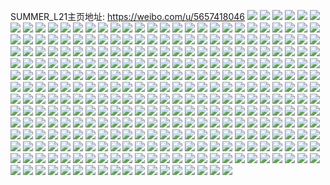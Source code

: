 SUMMER_L21主页地址: https://weibo.com/u/5657418046 
![](https://wx4.sinaimg.cn/mw2000/006aRWSaly1h9hldq4xdjj31400u0q8k.jpg) 
![](https://wx4.sinaimg.cn/mw2000/006aRWSaly1h9gfy6lubbj323n11fgxu.jpg) 
![](https://wx4.sinaimg.cn/mw2000/006aRWSaly1h9g8ndtwymj30v415hnbl.jpg) 
![](https://wx4.sinaimg.cn/mw2000/006aRWSaly1h9g8nc9s4ej30wq17mwv0.jpg) 
![](https://wx4.sinaimg.cn/mw2000/006aRWSaly1h9g8nf3hb1j30v615ktmw.jpg) 
![](https://wx4.sinaimg.cn/mw2000/006aRWSaly1h9g8nmnh29j30wq17m1gm.jpg) 
![](https://wx4.sinaimg.cn/mw2000/006aRWSaly1h9g8nnyfrzj30wq17maxt.jpg) 
![](https://wx4.sinaimg.cn/mw2000/006aRWSaly1h9g8nwae72j30wq17me41.jpg) 
![](https://wx4.sinaimg.cn/mw2000/006aRWSaly1h9g8ngurxdj30wq17mkh8.jpg) 
![](https://wx4.sinaimg.cn/mw2000/006aRWSaly1h9g8nwwit2j30wq17mgvj.jpg) 
![](https://wx4.sinaimg.cn/mw2000/006aRWSaly1h9g8o4lr8gj326m2wub2b.jpg) 
![](https://wx4.sinaimg.cn/mw2000/006aRWSaly1h9f0sor4vqj30wq17mwqt.jpg) 
![](https://wx4.sinaimg.cn/mw2000/006aRWSaly1h9f0sp1zw2j31620y3ncs.jpg) 
![](https://wx4.sinaimg.cn/mw2000/003dQCv3ly8h9e1b7l2tbj60ku170jx702.jpg) 
![](https://wx4.sinaimg.cn/mw2000/006aRWSaly1h9d0k6zd05j30wq17mwt3.jpg) 
![](https://wx4.sinaimg.cn/mw2000/006aRWSaly1h99fno91b2j30zj0zjajp.jpg) 
![](https://wx4.sinaimg.cn/mw2000/006aRWSaly1h976c1escwj30wr1z04e0.jpg) 
![](https://wx4.sinaimg.cn/mw2000/006aRWSaly1h93k36ppxjj30wq17mtj2.jpg) 
![](https://wx4.sinaimg.cn/mw2000/006aRWSaly1h93k35uz68j30wq17m7fv.jpg) 
![](https://wx4.sinaimg.cn/mw2000/006aRWSaly1h91e75gdvdj32c02c0e81.jpg) 
![](https://wx4.sinaimg.cn/mw2000/006aRWSaly1h908rwmmnmj30wq17mk4n.jpg) 
![](https://wx4.sinaimg.cn/mw2000/006aRWSaly1h908rvq753j30vs16dn6z.jpg) 
![](https://wx4.sinaimg.cn/mw2000/006aRWSaly1h908rx3pqsj30wq17m16j.jpg) 
![](https://wx4.sinaimg.cn/mw2000/006aRWSaly1h908rvea90j30wq17mtlt.jpg) 
![](https://wx4.sinaimg.cn/mw2000/006aRWSaly1h8visit0dgj31wn37kkjm.jpg) 
![](https://wx4.sinaimg.cn/mw2000/006aRWSaly1h8visfk3o7j31wn37khdu.jpg) 
![](https://wx4.sinaimg.cn/mw2000/006aRWSaly1h8t640pgckj30xc38ix6q.jpg) 
![](https://wx4.sinaimg.cn/mw2000/006aRWSaly1h8t65nfwobj30xc4mihdv.jpg) 
![](https://wx4.sinaimg.cn/mw2000/006aRWSaly1h8t64fsz1pj30uk5nhe83.jpg) 
![](https://wx4.sinaimg.cn/mw2000/006aRWSaly1h8t64cfiznj30xc3p8qv6.jpg) 
![](https://wx4.sinaimg.cn/mw2000/006aRWSaly1h8t649ydlij30uk5dc4qs.jpg) 
![](https://wx4.sinaimg.cn/mw2000/006aRWSaly1h8t643d6lxj30xc3p8hdu.jpg) 
![](https://wx4.sinaimg.cn/mw2000/006aRWSaly1h8t646cr7tj30xc3p84qr.jpg) 
![](https://wx4.sinaimg.cn/mw2000/006aRWSaly1h8t63x7b19j32c0340hdu.jpg) 
![](https://wx4.sinaimg.cn/mw2000/006aRWSaly1h8t65jv9oij33402c0x6q.jpg) 
![](https://wx4.sinaimg.cn/mw2000/006aRWSaly1h8s1j0raevj30wq17mnav.jpg) 
![](https://wx4.sinaimg.cn/mw2000/006aRWSaly1h8s1j002vej30wq17mgyc.jpg) 
![](https://wx4.sinaimg.cn/mw2000/006aRWSaly1h8s1j1g8rnj30wq17m16r.jpg) 
![](https://wx4.sinaimg.cn/mw2000/006aRWSaly1h8s1j2ea1ij30wq17mqij.jpg) 
![](https://wx4.sinaimg.cn/mw2000/006aRWSaly1h8qscnqp0aj32c0340x6q.jpg) 
![](https://wx4.sinaimg.cn/mw2000/006aRWSaly1h8qscq2ejfj32c03404qp.jpg) 
![](https://wx4.sinaimg.cn/mw2000/006aRWSaly1h8qscgo7csj32c02c0npd.jpg) 
![](https://wx4.sinaimg.cn/mw2000/006aRWSaly1h8pu9r8pgcj30wq17m7jq.jpg) 
![](https://wx4.sinaimg.cn/mw2000/006aRWSaly1h8puans48cj30wq17mdv7.jpg) 
![](https://wx4.sinaimg.cn/mw2000/006aRWSaly1h8pu9rpz9wj30wq17mtoq.jpg) 
![](https://wx4.sinaimg.cn/mw2000/006aRWSaly1h8pu9qvr40j30wq17mtml.jpg) 
![](https://wx4.sinaimg.cn/mw2000/006aRWSaly1h8pu9s7f3zj30wq17m4c0.jpg) 
![](https://wx4.sinaimg.cn/mw2000/006aRWSaly1h8onkc15fkj30tu0tudph.jpg) 
![](https://wx4.sinaimg.cn/mw2000/006aRWSaly1h8onkk1mklj30tu0tugx5.jpg) 
![](https://wx4.sinaimg.cn/mw2000/006aRWSaly1h8onm0s909j32c02c0e82.jpg) 
![](https://wx4.sinaimg.cn/mw2000/006aRWSaly1h8onjxemlij32c02c0u0y.jpg) 
![](https://wx4.sinaimg.cn/mw2000/006aRWSaly1h8onnt45m0j30u01400xy.jpg) 
![](https://wx4.sinaimg.cn/mw2000/006aRWSaly1h8onmi3qawj30u0140q80.jpg) 
![](https://wx4.sinaimg.cn/mw2000/006aRWSaly1h8mc7wnjqxj30wq17m7im.jpg) 
![](https://wx4.sinaimg.cn/mw2000/006aRWSaly1h8mc7xhjrej30wq17mtgj.jpg) 
![](https://wx4.sinaimg.cn/mw2000/006aRWSaly1h8mc7x7biqj30wq17mh35.jpg) 
![](https://wx4.sinaimg.cn/mw2000/006aRWSaly1h8mcd4cmakj30wq17me13.jpg) 
![](https://wx4.sinaimg.cn/mw2000/006aRWSaly1h8lteucilzj32c02c07wh.jpg) 
![](https://wx4.sinaimg.cn/mw2000/006aRWSaly1h8ltev2149j32c02c0npd.jpg) 
![](https://wx4.sinaimg.cn/mw2000/006aRWSaly1h8l717w8a6j32c0340x6p.jpg) 
![](https://wx4.sinaimg.cn/mw2000/006aRWSaly1h8l6yov6ggj30wr1z0wtm.jpg) 
![](https://wx4.sinaimg.cn/mw2000/006aRWSaly1h8l6o37f3wj32c02c0npd.jpg) 
![](https://wx4.sinaimg.cn/mw2000/006aRWSaly1h8l6o1ylnsj30wq17m7hv.jpg) 
![](https://wx4.sinaimg.cn/mw2000/006aRWSaly1h8l6o7l21rj32c0340hdu.jpg) 
![](https://wx4.sinaimg.cn/mw2000/006aRWSaly1h8l6o8bir6j30wq17m7f3.jpg) 
![](https://wx4.sinaimg.cn/mw2000/006aRWSaly1h8j0331c3oj30u0140gpx.jpg) 
![](https://wx4.sinaimg.cn/mw2000/006aRWSaly1h8hp1ie4t0j30wq17mnih.jpg) 
![](https://wx4.sinaimg.cn/mw2000/006aRWSaly1h8hp1hsig3j30wq17m1cr.jpg) 
![](https://wx4.sinaimg.cn/mw2000/006aRWSaly1h8hp1ivrobj30wq17mdsw.jpg) 
![](https://wx4.sinaimg.cn/mw2000/006aRWSaly1h8hp1jer8fj30wq17mgy8.jpg) 
![](https://wx4.sinaimg.cn/mw2000/006aRWSaly1h8hp1jy34fj30wq17m7i3.jpg) 
![](https://wx4.sinaimg.cn/mw2000/006aRWSaly1h8hp1e1fnlj33402c07wj.jpg) 
![](https://wx4.sinaimg.cn/mw2000/006aRWSaly1h8hp1kuythj32c0340npf.jpg) 
![](https://wx4.sinaimg.cn/mw2000/006aRWSaly1h8hp1fusdyj33402c0hdu.jpg) 
![](https://wx4.sinaimg.cn/mw2000/006aRWSaly1h8hp1gv09vj32c03401ky.jpg) 
![](https://wx4.sinaimg.cn/mw2000/006aRWSaly1h8hasl6bnuj30wq17mk7u.jpg) 
![](https://wx4.sinaimg.cn/mw2000/006aRWSaly1h8hasmkj6jj32zz28zb2b.jpg) 
![](https://wx4.sinaimg.cn/mw2000/006aRWSaly1h8haslhysuj30wq17mncz.jpg) 
![](https://wx4.sinaimg.cn/mw2000/006aRWSaly1h8hasknlsgj32c02c0b2a.jpg) 
![](https://wx4.sinaimg.cn/mw2000/006aRWSaly1h8hatvo5qmj30wq17mtsv.jpg) 
![](https://wx4.sinaimg.cn/mw2000/006aRWSaly1h8hazw7e1pj30tu0tuajn.jpg) 
![](https://wx4.sinaimg.cn/mw2000/006aRWSaly1h8hb0alsrnj30u0140n73.jpg) 
![](https://wx4.sinaimg.cn/mw2000/006aRWSaly1h8givu39ewj30we177e06.jpg) 
![](https://wx4.sinaimg.cn/mw2000/006aRWSaly1h8givssm7uj30wq17mnif.jpg) 
![](https://wx4.sinaimg.cn/mw2000/006aRWSaly1h8givwwnnrj30wq17mwzy.jpg) 
![](https://wx4.sinaimg.cn/mw2000/006aRWSaly1h8giw16cekj30uw157qly.jpg) 
![](https://wx4.sinaimg.cn/mw2000/006aRWSaly1h8givvf8r7j30wq17me17.jpg) 
![](https://wx4.sinaimg.cn/mw2000/006aRWSaly1h8giw2xdxkj30wr17oh67.jpg) 
![](https://wx4.sinaimg.cn/mw2000/006aRWSaly1h8givyfi9bj30wq17mh6s.jpg) 
![](https://wx4.sinaimg.cn/mw2000/006aRWSaly1h8giw035cej30wq17mqn2.jpg) 
![](https://wx4.sinaimg.cn/mw2000/006aRWSaly1h8giw4ci2hj30wq17m1ds.jpg) 
![](https://wx4.sinaimg.cn/mw2000/006aRWSaly1h8g4n09eisj30tq13m17a.jpg) 
![](https://wx4.sinaimg.cn/mw2000/006aRWSaly1h8g4mzkh6ij30vc15se0o.jpg) 
![](https://wx4.sinaimg.cn/mw2000/006aRWSaly1h8f4wu1fbzj32c02c0e81.jpg) 
![](https://wx4.sinaimg.cn/mw2000/006aRWSaly1h8as9lea1gj30wq17m7jr.jpg) 
![](https://wx4.sinaimg.cn/mw2000/006aRWSaly1h8as9vkhilj33402c07wj.jpg) 
![](https://wx4.sinaimg.cn/mw2000/006aRWSaly1h8as9x4z34j33402c0hdv.jpg) 
![](https://wx4.sinaimg.cn/mw2000/006aRWSaly1h8asa852emj33402c0b2b.jpg) 
![](https://wx4.sinaimg.cn/mw2000/006aRWSaly1h8as9mf6mdj30wq17mdqj.jpg) 
![](https://wx4.sinaimg.cn/mw2000/006aRWSaly1h8as9ncomrj32c0340u0x.jpg) 
![](https://wx4.sinaimg.cn/mw2000/006aRWSaly1h8ac6d3blyj32c0340x6p.jpg) 
![](https://wx4.sinaimg.cn/mw2000/006aRWSaly1h89dv12ebyj30wq17mqju.jpg) 
![](https://wx4.sinaimg.cn/mw2000/006aRWSaly1h89dv1izi9j30kb0grte4.jpg) 
![](https://wx4.sinaimg.cn/mw2000/006aRWSaly1h89duzhkhtj30wq17mdxq.jpg) 
![](https://wx4.sinaimg.cn/mw2000/006aRWSaly1h89dv5ko6aj30wq17m7e8.jpg) 
![](https://wx4.sinaimg.cn/mw2000/006aRWSaly1h890gkrc6kj32c03404qs.jpg) 
![](https://wx4.sinaimg.cn/mw2000/006aRWSaly1h890gllhdvj32c03404qq.jpg) 
![](https://wx4.sinaimg.cn/mw2000/006aRWSaly1h87u3t1zrij30wq17mjyv.jpg) 
![](https://wx4.sinaimg.cn/mw2000/006aRWSaly1h87u3ugg2hj32c0340b29.jpg) 
![](https://wx4.sinaimg.cn/mw2000/006aRWSaly1h87u3uwdg0j31401hck4g.jpg) 
![](https://wx4.sinaimg.cn/mw2000/006aRWSaly1h86qv8a1tvj32c0340qv5.jpg) 
![](https://wx4.sinaimg.cn/mw2000/006aRWSaly1h84ycuqd0aj30wq17mk8e.jpg) 
![](https://wx4.sinaimg.cn/mw2000/006aRWSaly1h84ycw51fnj30wq17m1a4.jpg) 
![](https://wx4.sinaimg.cn/mw2000/006aRWSaly1h84ycv8pahj30wq17mh1s.jpg) 
![](https://wx4.sinaimg.cn/mw2000/006aRWSaly1h84ycvq7ipj30wq17m7k3.jpg) 
![](https://wx4.sinaimg.cn/mw2000/006aRWSaly1h84ycu9aplj30wq17mqjo.jpg) 
![](https://wx4.sinaimg.cn/mw2000/006aRWSaly1h84ycwk2ihj30wq17mdxo.jpg) 
![](https://wx4.sinaimg.cn/mw2000/006aRWSaly1h84ycsudu4j30wq17mqji.jpg) 
![](https://wx4.sinaimg.cn/mw2000/006aRWSaly1h84yctamd3j30wq17mqi1.jpg) 
![](https://wx4.sinaimg.cn/mw2000/006aRWSaly1h84ycts2h9j30wq17mk4o.jpg) 
![](https://wx4.sinaimg.cn/mw2000/006aRWSaly1h7z6kyyy6rj30wq17m4fz.jpg) 
![](https://wx4.sinaimg.cn/mw2000/006aRWSaly1h7z6ktjo5yj30wq17mdwk.jpg) 
![](https://wx4.sinaimg.cn/mw2000/006aRWSaly1h7z6ky95gsj30wq17mnfl.jpg) 
![](https://wx4.sinaimg.cn/mw2000/006aRWSaly1h7z6kpvk6mj30wq17mdx8.jpg) 
![](https://wx4.sinaimg.cn/mw2000/006aRWSaly1h7z6kqnb37j30wq17m7pq.jpg) 
![](https://wx4.sinaimg.cn/mw2000/006aRWSaly1h7z6kpfdbmj30vh15ztkk.jpg) 
![](https://wx4.sinaimg.cn/mw2000/006aRWSaly1h7z6ksq4lcj30wq17mwxm.jpg) 
![](https://wx4.sinaimg.cn/mw2000/006aRWSaly1h7z6kw1tyrj30wq17m7mt.jpg) 
![](https://wx4.sinaimg.cn/mw2000/006aRWSaly1h7z6krsiwcj30wq17mqnf.jpg) 
![](https://wx4.sinaimg.cn/mw2000/006aRWSaly1h7z6kxll09j30wq17mnf8.jpg) 
![](https://wx4.sinaimg.cn/mw2000/006aRWSaly1h7z6kp4wohj30wq17mh4q.jpg) 
![](https://wx4.sinaimg.cn/mw2000/006aRWSaly1h7z6kuexloj30wq17m4h0.jpg) 
![](https://wx4.sinaimg.cn/mw2000/006aRWSaly1h7wfe7z6bdj30wq17me81.jpg) 
![](https://wx4.sinaimg.cn/mw2000/006aRWSaly1h7wfe8wmr8j30wq17me81.jpg) 
![](https://wx4.sinaimg.cn/mw2000/006aRWSaly1h7wfe3ocagj30wq17me81.jpg) 
![](https://wx4.sinaimg.cn/mw2000/006aRWSaly1h7wfe54acgj32c0340u11.jpg) 
![](https://wx4.sinaimg.cn/mw2000/006aRWSaly1h7vs90jj1cj30wq17mnar.jpg) 
![](https://wx4.sinaimg.cn/mw2000/006aRWSaly1h7vs93r2b7j33402c0qv6.jpg) 
![](https://wx4.sinaimg.cn/mw2000/006aRWSaly1h7vs92ohncj32c02c0e82.jpg) 
![](https://wx4.sinaimg.cn/mw2000/006aRWSaly1h7vs9e0r0vj30wq17m7di.jpg) 
![](https://wx4.sinaimg.cn/mw2000/006aRWSaly1h7vs94amvdj30wq17m7d1.jpg) 
![](https://wx4.sinaimg.cn/mw2000/006aRWSaly1h7qz3ocymlj33402c0e82.jpg) 
![](https://wx4.sinaimg.cn/mw2000/006aRWSaly1h7qz3pgu47j329x318qv5.jpg) 
![](https://wx4.sinaimg.cn/mw2000/006aRWSaly1h7qz3qqi08j32c03404qq.jpg) 
![](https://wx4.sinaimg.cn/mw2000/006aRWSaly1h7ot6pymljj30wq17mqoq.jpg) 
![](https://wx4.sinaimg.cn/mw2000/006aRWSaly1h7ot6pgflnj30wq17mqp0.jpg) 
![](https://wx4.sinaimg.cn/mw2000/006aRWSaly1h7ot6qdmguj30wq17mwup.jpg) 
![](https://wx4.sinaimg.cn/mw2000/006aRWSaly1h7ot6qnt7sj30wq17mk8n.jpg) 
![](https://wx4.sinaimg.cn/mw2000/006aRWSaly1h7oo45rxslj32c0340qv5.jpg) 
![](https://wx4.sinaimg.cn/mw2000/006aRWSaly1h7oo44xi01j32c0340b2a.jpg) 
![](https://wx4.sinaimg.cn/mw2000/006aRWSaly1h7oo43v8f7j33402c0kjn.jpg) 
![](https://wx4.sinaimg.cn/mw2000/006aRWSaly1h7meijcqb0j30wq17m1b3.jpg) 
![](https://wx4.sinaimg.cn/mw2000/006aRWSaly1h7meigrb9zj30wq17mnp1.jpg) 
![](https://wx4.sinaimg.cn/mw2000/006aRWSaly1h7meiirwcaj30wq17m4kh.jpg) 
![](https://wx4.sinaimg.cn/mw2000/006aRWSaly1h7meidk81vj30wq17m1dm.jpg) 
![](https://wx4.sinaimg.cn/mw2000/006aRWSaly1h7meii36g4j30wq17m1cp.jpg) 
![](https://wx4.sinaimg.cn/mw2000/006aRWSaly1h7meieql4xj30wq17mkap.jpg) 
![](https://wx4.sinaimg.cn/mw2000/006aRWSaly1h7lcjxmwxuj33402c0x6p.jpg) 
![](https://wx4.sinaimg.cn/mw2000/006aRWSaly1h7lcjwh1suj33402c0u0x.jpg) 
![](https://wx4.sinaimg.cn/mw2000/006aRWSaly1h7knngygazj30wq17mgxj.jpg) 
![](https://wx4.sinaimg.cn/mw2000/006aRWSaly1h7knngi08gj30wq17mwnm.jpg) 
![](https://wx4.sinaimg.cn/mw2000/006aRWSaly1h7knnhdx15j30wq17m15o.jpg) 
![](https://wx4.sinaimg.cn/mw2000/006aRWSaly1h7j2b7w898j30wq17mna3.jpg) 
![](https://wx4.sinaimg.cn/mw2000/006aRWSaly1h7j2b3p6e8j30wq17m4c9.jpg) 
![](https://wx4.sinaimg.cn/mw2000/006aRWSaly1h7j2b34ge1j30wq17mgyv.jpg) 
![](https://wx4.sinaimg.cn/mw2000/006aRWSaly1h7j2b7habtj30wq17m7dc.jpg) 
![](https://wx4.sinaimg.cn/mw2000/006aRWSaly1h7j2b5y813j32c0340npd.jpg) 
![](https://wx4.sinaimg.cn/mw2000/006aRWSaly1h7j2b2dtnkj32c0340x6q.jpg) 
![](https://wx4.sinaimg.cn/mw2000/006aRWSaly1h7j2bvotohj33402c01ky.jpg) 
![](https://wx4.sinaimg.cn/mw2000/006aRWSaly1h7j2d35nzjj32c03404qt.jpg) 
![](https://wx4.sinaimg.cn/mw2000/006aRWSaly1h7gowi8yafj30wq17mn4u.jpg) 
![](https://wx4.sinaimg.cn/mw2000/006aRWSaly1h7gowf06pmj30wq17m7cj.jpg) 
![](https://wx4.sinaimg.cn/mw2000/006aRWSaly1h7gowflpt9j30wq17me7y.jpg) 
![](https://wx4.sinaimg.cn/mw2000/006aRWSaly1h7gowiv166j30wq17m45g.jpg) 
![](https://wx4.sinaimg.cn/mw2000/006aRWSaly1h7gowj7jvlj30wq17mh5q.jpg) 
![](https://wx4.sinaimg.cn/mw2000/006aRWSaly1h7gowkmn5rj30wq17mh6b.jpg) 
![](https://wx4.sinaimg.cn/mw2000/006aRWSaly1h7gowguwa0j30wq17maw0.jpg) 
![](https://wx4.sinaimg.cn/mw2000/006aRWSaly1h7gowhkeh0j30wq17mq9f.jpg) 
![](https://wx4.sinaimg.cn/mw2000/006aRWSaly1h7gowjzparj30wq17mtv7.jpg) 
![](https://wx4.sinaimg.cn/mw2000/006aRWSaly1h7ghvux6j0j33402c0hdv.jpg) 
![](https://wx4.sinaimg.cn/mw2000/006aRWSaly1h7ghvt8en1j33402c07wk.jpg) 
![](https://wx4.sinaimg.cn/mw2000/006aRWSaly1h7ghvy0dinj32c0340x6q.jpg) 
![](https://wx4.sinaimg.cn/mw2000/006aRWSaly1h7ecskngpij30wq17mthd.jpg) 
![](https://wx4.sinaimg.cn/mw2000/006aRWSaly1h7ecskzdh0j30wq17me1w.jpg) 
![](https://wx4.sinaimg.cn/mw2000/006aRWSaly1h7ecskb5w3j30wq17mtgh.jpg) 
![](https://wx4.sinaimg.cn/mw2000/006aRWSaly1h7ecsjz9jbj30wq17me7n.jpg) 
![](https://wx4.sinaimg.cn/mw2000/006aRWSaly1h7ecsmgv9gj30wq17me1f.jpg) 
![](https://wx4.sinaimg.cn/mw2000/006aRWSaly1h7ecslx34bj30wq17mnii.jpg) 
![](https://wx4.sinaimg.cn/mw2000/006aRWSaly1h7ecslbw11j30wq17mjx0.jpg) 
![](https://wx4.sinaimg.cn/mw2000/006aRWSaly1h7ecslm8asj30wq17mdtr.jpg) 
![](https://wx4.sinaimg.cn/mw2000/006aRWSaly1h7ect8qxfhj30wq17m7pn.jpg) 
![](https://wx4.sinaimg.cn/mw2000/006aRWSaly1h7d2e0ey62j32c0340u0x.jpg) 
![](https://wx4.sinaimg.cn/mw2000/006aRWSaly1h7d2dyqfg7j32c03407wi.jpg) 
![](https://wx4.sinaimg.cn/mw2000/006aRWSaly1h7d2e29dpwj32c0340u0x.jpg) 
![](https://wx4.sinaimg.cn/mw2000/006aRWSaly1h7bhr9ksdbj30vc15s7qt.jpg) 
![](https://wx4.sinaimg.cn/mw2000/006aRWSaly1h7bhr7t0ivj30vc15swxq.jpg) 
![](https://wx4.sinaimg.cn/mw2000/006aRWSaly1h7bhr8m90oj30vc15snf1.jpg) 
![](https://wx4.sinaimg.cn/mw2000/006aRWSaly1h7bhuhggmfj30vc15sn1u.jpg) 
![](https://wx4.sinaimg.cn/mw2000/006aRWSaly1h7axu4rt0ej32c0340u0z.jpg) 
![](https://wx4.sinaimg.cn/mw2000/006aRWSaly1h7axva4p7hj30vc15sdla.jpg) 
![](https://wx4.sinaimg.cn/mw2000/006aRWSaly1h7axub33xfj32c0340awk.jpg) 
![](https://wx4.sinaimg.cn/mw2000/006aRWSaly1h77do7y6d8j30vc0vc76t.jpg) 
![](https://wx4.sinaimg.cn/mw2000/006aRWSaly1h77do8juqgj30vc0vcq5h.jpg) 
![](https://wx4.sinaimg.cn/mw2000/006aRWSaly1h77do9bb8vj30vc0vcgo9.jpg) 
![](https://wx4.sinaimg.cn/mw2000/006aRWSaly1h77do8v0zoj30vc0vck2p.jpg) 
![](https://wx4.sinaimg.cn/mw2000/006aRWSaly1h76b6adumoj30xm0ul14o.jpg) 
![](https://wx4.sinaimg.cn/mw2000/006aRWSaly1h74p8cymr5j30vc15s78z.jpg) 
![](https://wx4.sinaimg.cn/mw2000/006aRWSaly1h74p8bwzspj30vc15ska8.jpg) 
![](https://wx4.sinaimg.cn/mw2000/006aRWSaly1h74p8cigxtj30vc15saq8.jpg) 
![](https://wx4.sinaimg.cn/mw2000/006aRWSaly1h74p8b7q2zj30vc15sarr.jpg) 
![](https://wx4.sinaimg.cn/mw2000/006aRWSaly1h74k1f8ursj32c0340h3q.jpg) 
![](https://wx4.sinaimg.cn/mw2000/006aRWSaly1h74k1gai2nj32c02c01ky.jpg) 
![](https://wx4.sinaimg.cn/mw2000/006aRWSaly1h73uymkqasj30vc15ska2.jpg) 
![](https://wx4.sinaimg.cn/mw2000/006aRWSaly1h73uyluf4wj30vc15s769.jpg) 
![](https://wx4.sinaimg.cn/mw2000/006aRWSaly1h73uyl5pc5j30sg11xtoa.jpg) 
![](https://wx4.sinaimg.cn/mw2000/006aRWSaly1h71dxuxl52j32c0340qv5.jpg) 
![](https://wx4.sinaimg.cn/mw2000/006aRWSaly1h71dxxd327j32c0340qv5.jpg) 
![](https://wx4.sinaimg.cn/mw2000/006aRWSaly1h71dxvv1p8j32c0340qv5.jpg) 
![](https://wx4.sinaimg.cn/mw2000/006aRWSaly1h6x2swuxpej33402c0u0x.jpg) 
![](https://wx4.sinaimg.cn/mw2000/006aRWSaly1h6x2sykzdyj32c03401kz.jpg) 
![](https://wx4.sinaimg.cn/mw2000/006aRWSaly1h6x2sq9ik2j32bw2v5hdv.jpg) 
![](https://wx4.sinaimg.cn/mw2000/006aRWSaly1h6x2ssaxpqj33402c04qs.jpg) 
![](https://wx4.sinaimg.cn/mw2000/006aRWSaly1h6x2sor3e4j32c0340hdv.jpg) 
![](https://wx4.sinaimg.cn/mw2000/006aRWSaly1h6x2svobebj33402c0e83.jpg) 
![](https://wx4.sinaimg.cn/mw2000/006aRWSaly1h6x2sttve8j33402c0b2b.jpg) 
![](https://wx4.sinaimg.cn/mw2000/006aRWSaly1h6x2sn2u2lj32c03401kz.jpg) 
![](https://wx4.sinaimg.cn/mw2000/006aRWSaly1h6x2sk8j7sj33402c0qv7.jpg) 
![](https://wx4.sinaimg.cn/mw2000/006aRWSaly1h6x2sgww3yj32c03404qr.jpg) 
![](https://wx4.sinaimg.cn/mw2000/006aRWSaly1h6x2sfbm7ej32c0340x6q.jpg) 
![](https://wx4.sinaimg.cn/mw2000/006aRWSaly1h6x2sljxvpj32c0340e82.jpg) 
![](https://wx4.sinaimg.cn/mw2000/006aRWSaly1h6x2t0ebj5j32c0340u0x.jpg) 
![](https://wx4.sinaimg.cn/mw2000/006aRWSaly1h6x2t3f3a6j33402c0kjl.jpg) 
![](https://wx4.sinaimg.cn/mw2000/006aRWSaly1h6sbgbfi6sj32c03407wi.jpg) 
![](https://wx4.sinaimg.cn/mw2000/006aRWSaly1h6rc4pz28ij32c02c0hdu.jpg) 
![](https://wx4.sinaimg.cn/mw2000/006aRWSaly1h6qt2gv3w2j33402c0e83.jpg) 
![](https://wx4.sinaimg.cn/mw2000/006aRWSaly1h6qt2f4qm1j33402c0qv7.jpg) 
![](https://wx4.sinaimg.cn/mw2000/006aRWSaly1h6qt2iwsgej30vc15s42t.jpg) 
![](https://wx4.sinaimg.cn/mw2000/006aRWSaly1h6qt2jdr9sj30li1280vh.jpg) 
![](https://wx4.sinaimg.cn/mw2000/006aRWSaly1h6qt4zuc7hj30vc15sdud.jpg) 
![](https://wx4.sinaimg.cn/mw2000/006aRWSaly1h6qt344wiuj33402c0hdv.jpg) 
![](https://wx4.sinaimg.cn/mw2000/006aRWSaly1h6qt2b4lzoj32c03401kz.jpg) 
![](https://wx4.sinaimg.cn/mw2000/006aRWSaly1h6mlx6r4plj32c03401kx.jpg) 
![](https://wx4.sinaimg.cn/mw2000/006aRWSaly1h6mlx8809wj32c0340kjm.jpg) 
![](https://wx4.sinaimg.cn/mw2000/006aRWSaly1h6mlx1k6r9j32c0340b2b.jpg) 
![](https://wx4.sinaimg.cn/mw2000/006aRWSaly1h6mlx2h5bvj329830be82.jpg) 
![](https://wx4.sinaimg.cn/mw2000/006aRWSaly1h6j2yv51skj30vc15samx.jpg) 
![](https://wx4.sinaimg.cn/mw2000/006aRWSaly1h6j2ywnmhdj30vc15s76z.jpg) 
![](https://wx4.sinaimg.cn/mw2000/006aRWSaly1h6j2yve8guj30u0140n34.jpg) 
![](https://wx4.sinaimg.cn/mw2000/006aRWSaly1h6j2ywae00j30vc15s192.jpg) 
![](https://wx4.sinaimg.cn/mw2000/006aRWSaly1h6j2yvqvclj30u0140wiq.jpg) 
![](https://wx4.sinaimg.cn/mw2000/006aRWSaly1h6j2yugjofj30vc15sdly.jpg) 
![](https://wx4.sinaimg.cn/mw2000/006aRWSaly1h6j2ywxkxuj30vc15stbp.jpg) 
![](https://wx4.sinaimg.cn/mw2000/006aRWSaly1h6j2yz8k7mj30vc15sgps.jpg) 
![](https://wx4.sinaimg.cn/mw2000/006aRWSaly1h6j2zhe433j30vc15sdii.jpg) 
![](https://wx4.sinaimg.cn/mw2000/006aRWSaly1h6i1jfikl9j30ue14iq5a.jpg) 
![](https://wx4.sinaimg.cn/mw2000/006aRWSaly1h6i1jexb04j30us151du7.jpg) 
![](https://wx4.sinaimg.cn/mw2000/006aRWSaly1h6i1jfx8m5j30uc14gwgo.jpg) 
![](https://wx4.sinaimg.cn/mw2000/006aRWSaly1h6i1jjk5opj30vc15s168.jpg) 
![](https://wx4.sinaimg.cn/mw2000/006aRWSaly1h6i1jebk1aj30vc15sdso.jpg) 
![](https://wx4.sinaimg.cn/mw2000/006aRWSaly1h6gknpjdwyj30vc15s77x.jpg) 
![](https://wx4.sinaimg.cn/mw2000/006aRWSaly1h6gknob3dlj30vc15sanh.jpg) 
![](https://wx4.sinaimg.cn/mw2000/006aRWSaly1h6gknv26d1j30vc15sdje.jpg) 
![](https://wx4.sinaimg.cn/mw2000/006aRWSaly1h6gknmjxqhj30vc15swhw.jpg) 
![](https://wx4.sinaimg.cn/mw2000/006aRWSaly1h6fmowd6lsj30tu13udr3.jpg) 
![](https://wx4.sinaimg.cn/mw2000/006aRWSaly1h6bt986clij30n00n0gm1.jpg) 
![](https://wx4.sinaimg.cn/mw2000/006aRWSaly1h6axq3s9uxj32c0340qv6.jpg) 
![](https://wx4.sinaimg.cn/mw2000/006aRWSaly1h6axq236jvj33402c04qr.jpg) 
![](https://wx4.sinaimg.cn/mw2000/006aRWSaly1h6axq2wzghj32c0340qv6.jpg) 
![](https://wx4.sinaimg.cn/mw2000/006aRWSaly1h6axpz91l1j32c03404qs.jpg) 
![](https://wx4.sinaimg.cn/mw2000/006aRWSaly1h6axpzydgsj30vc15sh2o.jpg) 
![](https://wx4.sinaimg.cn/mw2000/006aRWSaly1h6axq1a4v1j329x29x4qq.jpg) 
![](https://wx4.sinaimg.cn/mw2000/006aRWSaly1h6axq0mthhj32c0340e82.jpg) 
![](https://wx4.sinaimg.cn/mw2000/006aRWSaly1h6axpya6e8j30vc15sn12.jpg) 
![](https://wx4.sinaimg.cn/mw2000/006aRWSaly1h6axq4wyy2j32ps1j6b29.jpg) 
![](https://wx4.sinaimg.cn/mw2000/006aRWSaly1h69hnohre1j30n01dsno6.jpg) 
![](https://wx4.sinaimg.cn/mw2000/006aRWSaly1h69fpx59n5j32c0340qv6.jpg) 
![](https://wx4.sinaimg.cn/mw2000/006aRWSaly1h68nafma7jj33402c0e82.jpg) 
![](https://wx4.sinaimg.cn/mw2000/006aRWSaly1h68nagijqhj32c0340hdt.jpg) 
![](https://wx4.sinaimg.cn/mw2000/006aRWSaly1h68naiham1j30vc15s17y.jpg) 
![](https://wx4.sinaimg.cn/mw2000/006aRWSaly1h68naiycn5j30vc15sn07.jpg) 
![](https://wx4.sinaimg.cn/mw2000/006aRWSaly1h87fytxi7nj30vc15swo4.jpg) 
![](https://wx4.sinaimg.cn/mw2000/006aRWSaly1h68naagrz2j30vc15saqb.jpg) 
![](https://wx4.sinaimg.cn/mw2000/006aRWSaly1h68na9topcj32c0340b29.jpg) 
![](https://wx4.sinaimg.cn/mw2000/006aRWSaly1h631xa15pqj33402c01ky.jpg) 
![](https://wx4.sinaimg.cn/mw2000/006aRWSaly1h631xoth0oj30vc15sq94.jpg) 
![](https://wx4.sinaimg.cn/mw2000/006aRWSaly1h631xs4k10j30vc15sqos.jpg) 
![](https://wx4.sinaimg.cn/mw2000/006aRWSaly1h631xuodfcj30vc15sx22.jpg) 
![](https://wx4.sinaimg.cn/mw2000/006aRWSaly1h631xla6ohj32c0340kjm.jpg) 
![](https://wx4.sinaimg.cn/mw2000/006aRWSaly1h631xvx9amj32c0340hdt.jpg) 
![](https://wx4.sinaimg.cn/mw2000/006aRWSaly1h5yaq22j08j30vc15sws7.jpg) 
![](https://wx4.sinaimg.cn/mw2000/006aRWSaly1h5yaq3m0xzj30vc15sqht.jpg) 
![](https://wx4.sinaimg.cn/mw2000/006aRWSaly1h5yaq579csj30vc15sh1y.jpg) 
![](https://wx4.sinaimg.cn/mw2000/006aRWSaly1h5yaq5p13mj30vc15sgy3.jpg) 
![](https://wx4.sinaimg.cn/mw2000/006aRWSaly1h5yaq2tdoej30vc15sk8a.jpg) 
![](https://wx4.sinaimg.cn/mw2000/006aRWSaly1h5yaq65xtlj30vc15sgy2.jpg) 
![](https://wx4.sinaimg.cn/mw2000/006aRWSaly1h5usltsfsbj33402c0npf.jpg) 
![](https://wx4.sinaimg.cn/mw2000/006aRWSaly1h5usm9seanj32c0342hdv.jpg) 
![](https://wx4.sinaimg.cn/mw2000/006aRWSaly1h5uslrvc05j32c0340b2a.jpg) 
![](https://wx4.sinaimg.cn/mw2000/006aRWSaly1h5usmfpvl1j32c03404qq.jpg) 
![](https://wx4.sinaimg.cn/mw2000/006aRWSaly1h5lrntxhbjj30u00u0n10.jpg) 
![](https://wx4.sinaimg.cn/mw2000/006aRWSaly1h5cbig2fe3j32c03404qr.jpg) 
![](https://wx4.sinaimg.cn/mw2000/006aRWSaly1h5cbivudj4j33402c0kjn.jpg) 
![](https://wx4.sinaimg.cn/mw2000/006aRWSaly1h5cbj5lpgqj30pp0r97em.jpg) 
![](https://wx4.sinaimg.cn/mw2000/006aRWSaly1h5cbk0rpswj30tu13uqas.jpg) 
![](https://wx4.sinaimg.cn/mw2000/006aRWSaly1h57uio1ujxj32c0340qv6.jpg) 
![](https://wx4.sinaimg.cn/mw2000/006aRWSaly1h52y1fcmkbj30n01dsh2x.jpg) 
![](https://wx4.sinaimg.cn/mw2000/006aRWSaly1h52y19w3dxj32c0340hdu.jpg) 
![](https://wx4.sinaimg.cn/mw2000/006aRWSaly1h4wa4zsioyj30mi0u0n2g.jpg) 
![](https://wx4.sinaimg.cn/mw2000/006aRWSaly1h4wa6mefyoj30vc15swrb.jpg) 
![](https://wx4.sinaimg.cn/mw2000/006aRWSaly1h4wa5d71m0j313u0tu4c7.jpg) 
![](https://wx4.sinaimg.cn/mw2000/006aRWSaly1h4wa62pdsoj30mi0u0wno.jpg) 
![](https://wx4.sinaimg.cn/mw2000/006aRWSaly1h4exh99wdyj32c03407wk.jpg) 
![](https://wx4.sinaimg.cn/mw2000/006aRWSaly1h4exh2boyvj30sm126wzs.jpg) 
![](https://wx4.sinaimg.cn/mw2000/006aRWSaly1h4exh38lftj326a2wehdv.jpg) 
![](https://wx4.sinaimg.cn/mw2000/006aRWSaly1h4exh5au1tj32c0340b2b.jpg) 
![](https://wx4.sinaimg.cn/mw2000/006aRWSaly1h4exh1s600j32c02c0b2a.jpg) 
![](https://wx4.sinaimg.cn/mw2000/006aRWSaly1h4exhorrsfj32c02c0x6q.jpg) 
![](https://wx4.sinaimg.cn/mw2000/006aRWSaly1h4exhpvmgdj32c02c0e82.jpg) 
![](https://wx4.sinaimg.cn/mw2000/006aRWSaly1h4exhleplnj32c02c0b2b.jpg) 
![](https://wx4.sinaimg.cn/mw2000/006aRWSaly1h44exkw79lj30sl124dwm.jpg) 
![](https://wx4.sinaimg.cn/mw2000/006aRWSaly1h44exl6fawj30vc15stqq.jpg) 
![](https://wx4.sinaimg.cn/mw2000/006aRWSaly1h44exlf1nkj30sk122to8.jpg) 
![](https://wx4.sinaimg.cn/mw2000/006aRWSaly1h44exlmywfj30vc15sdrl.jpg) 
![](https://wx4.sinaimg.cn/mw2000/006aRWSaly1h44exjt4zfj30vc15sk2w.jpg) 

